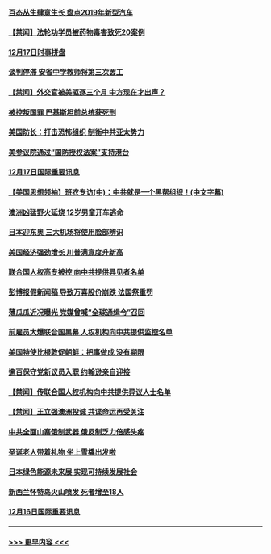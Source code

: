 #### [百态丛生肆意生长 盘点2019年新型汽车](../pages/prog202/a102731663.md?t=12180944) 
#### [【禁闻】法轮功学员被药物毒害致死20案例](../pages/prog202/a102731648.md?t=12180944) 
#### [12月17日时事拼盘](../pages/prog202/a102731589.md?t=12180944) 
#### [谈判停滞 安省中学教师将第三次罢工](../pages/prog202/a102731565.md?t=12180944) 
#### [【禁闻】外交官被美驱逐三个月 中方现在才出声？](../pages/prog202/a102731548.md?t=12180944) 
#### [被控叛国罪 巴基斯坦前总统获死刑](../pages/prog202/a102731435.md?t=12180944) 
#### [美国防长：打击恐怖组织 制衡中共亚太势力](../pages/prog202/a102731419.md?t=12180944) 
#### [美参议院通过“国防授权法案”支持港台](../pages/prog202/a102731407.md?t=12180944) 
#### [12月17日国际重要讯息](../pages/prog202/a102731240.md?t=12180944) 
#### [【美国思想领袖】班农专访(中)：中共就是一个黑帮组织！(中文字幕)](../pages/prog202/a102729959.md?t=12180944) 
#### [澳洲凶猛野火延烧 12岁男童开车逃命](../pages/prog202/a102731181.md?t=12180944) 
#### [日本迎东奥 三大机场将使用脸部辨识](../pages/prog202/a102731092.md?t=12180944) 
#### [美国经济强劲增长 川普满意度升新高](../pages/prog202/a102731052.md?t=12180944) 
#### [联合国人权高专被控 向中共提供异见者名单](../pages/prog202/a102731045.md?t=12180944) 
#### [彭博报假新闻稿 导致万喜股价崩跌 法国祭重罚](../pages/prog202/a102730937.md?t=12180944) 
#### [薄瓜瓜近况曝光 党媒曾喊“全球通缉令”召回](../pages/prog202/a102730850.md?t=12180944) 
#### [前雇员大爆联合国黑幕 人权机构向中共提供监控名单](../pages/prog202/a102730609.md?t=12180944) 
#### [美国特使比根敦促朝鲜：把事做成 没有期限](../pages/prog202/a102730625.md?t=12180944) 
#### [逾百保守党新议员入职  约翰逊亲自迎接](../pages/prog202/a102730778.md?t=12180944) 
#### [【禁闻】传联合国人权机构向中共提供异议人士名单](../pages/prog202/a102730747.md?t=12180944) 
#### [【禁闻】王立强澳洲投诚 共谍命运再受关注](../pages/prog202/a102730693.md?t=12180944) 
#### [中共全面山寨俄制武器 俄反制乏力倍感头疼](../pages/prog202/a102730668.md?t=12180944) 
#### [圣诞老人带着礼物 坐上雪橇出发啦](../pages/prog202/a102730635.md?t=12180944) 
#### [日本绿色能源未来展 实现可持续发展社会](../pages/prog202/a102730564.md?t=12180944) 
#### [新西兰怀特岛火山喷发 死者增至18人](../pages/prog202/a102730589.md?t=12180944) 
#### [12月16日国际重要讯息](../pages/prog202/a102730413.md?t=12180944) 

----
#### [ >>> 更早内容 <<< ](../indexes/prog202-earlier.md)
